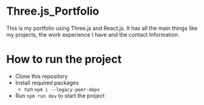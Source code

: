 # Three.js_Portfolio
This is my portfolio using Three.js and React.js. It has all the main things like my projects, the work experience I have and the contact Information.

# How to run the project

- Clone this repository
- Install required packages
    - run `npm i --legacy-peer-deps`
- Run `npm run dev` to start the project 
